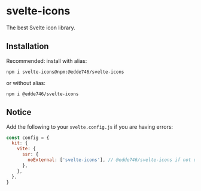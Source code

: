 # svelte-icons

The best Svelte icon library.

## Installation

Recommended: install with alias:
```
npm i svelte-icons@npm:@edde746/svelte-icons
```
or without alias:
```
npm i @edde746/svelte-icons
```

## Notice

Add the following to your `svelte.config.js` if you are having errors:
```js
const config = {
  kit: {
    vite: {
      ssr: {
        noExternal: ['svelte-icons'], // @edde746/svelte-icons if not using alias
      },
    },
  },
}
```
